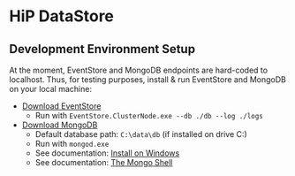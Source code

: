 # HiP DataStore

## Development Environment Setup
At the moment, EventStore and MongoDB endpoints are hard-coded to localhost. Thus, for testing purposes, install & run EventStore and MongoDB on your local machine:
* [Download EventStore](https://geteventstore.com/downloads/)
    * Run with `EventStore.ClusterNode.exe --db ./db --log ./logs`
* [Download MongoDB](https://www.mongodb.com/download-center?jmp=docs)
    * Default database path: `C:\data\db` (if installed on drive C:)
    * Run with `mongod.exe`
    * See documentation: [Install on Windows](https://docs.mongodb.com/manual/tutorial/install-mongodb-on-windows/)
    * See documentation: [The Mongo Shell](https://docs.mongodb.com/manual/mongo/)
